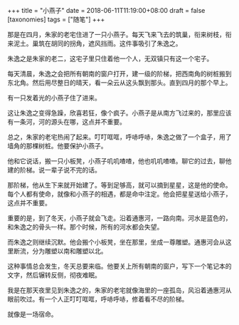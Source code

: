 +++
title = "小燕子"
date = 2018-06-11T11:19:00+08:00
draft = false
[taxonomies]
tags = ["随笔"]
+++

那是在四月，朱家的老宅住进了一只小燕子。每天飞来飞去的筑巢，衔来树枝，衔来泥土。巢筑在胡同的拐角，遮风挡雨。这件事吸引了朱逸之。

朱逸之是朱家的老二，这宅子里只住着他一个人，无双镇只有这一个宅子。

每天清晨，朱逸之会把所有朝南的窗户打开，建一级的阶梯，把西南角的树桩搬到东北角。然后用尽整日的晴天，看一朵云从这头飘到那头。直到四月的那个早上。

有一只发着光的小燕子住了进来。

这让朱逸之变得急躁，欣喜若狂，像个疯子。小燕子是从南方飞过来的，那里应该有一条河，河的源头在哪，这点并不重要。

总之，朱家的老宅热闹了起来。叮叮哐哐，呼哧呼哧，朱逸之做了一个盒子，用了墙角的那棵树桩。他要保护小燕子。

他和它说话，搬一只小板凳，小燕子叽叽喳喳，他也叽叽喳喳。聊它的过去，聊他建的阶梯。说一辈子说不完的话。

那阶梯，他从生下来就开始建了。等到足够高，就可以摘到星星，这是他的使命。每个人都有使命，就像和小燕子的相遇，都是命中注定。他会把星星送给小燕子，这点并不重要。

重要的是，到了冬天，小燕子就会飞走。沿着通惠河，一路向南。河水是蓝色的，和朱逸之的骨头一样。那个时候，所有的河水都会失望。

而朱逸之则继续沉默。他会搬个小板凳，坐在那里，坐成一尊雕塑。通惠河会从这里断流，分为雕塑以南和雕塑以北。

这种事情总会发生，冬天总要来临。他要关上所有朝南的窗户，写下一个笔记本的文字，然后辗转反侧，彻夜难眠。

我是在那天夜里见到朱逸之的，朱家的老宅就像海里的一座孤岛，风沿着通惠河从眼前吹过。有一个人正叮叮哐哐，呼哧呼哧，修着看不尽的阶梯。

就像是一场宿命。
